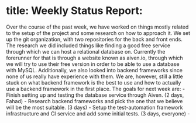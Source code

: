 # title: Weekly Status Report:

  Over the course of the past week, we have worked on things mostly related to the setup of the project and some research on how to approach it. We set up the git organization, with two repositories for the back and front ends.
The research we did included things like finding a good free service through which we can host a relational database on. Currently the forerunner for that is through a website known as aiven.io, through which we will try to use their
free version in order to be able to use a database with MySQL. Additionally, we also looked into backend frameworks since none of us really have experience with them. We are, however, still a little stuck on what backend framework is
the best to use and how to actually use a backend framework in the first place.
  The goals for next week are:
    - Finish setting up and testing the database service through Aiven. (2 days, Fahad)
    - Research backend frameworks and pick the one that we believe will be the most suitable. (3 days)
    - Setup the test-automation framework infrastructure and CI service and add some initial tests. (3 days, everyone)
    - 
